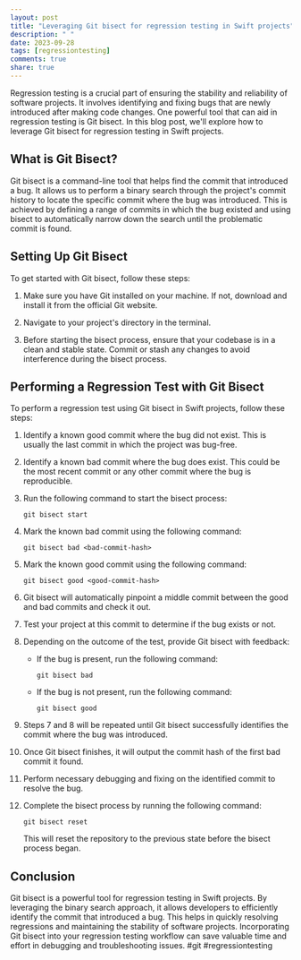 ```yaml
---
layout: post
title: "Leveraging Git bisect for regression testing in Swift projects"
description: " "
date: 2023-09-28
tags: [regressiontesting]
comments: true
share: true
---
```


Regression testing is a crucial part of ensuring the stability and reliability of software projects. It involves identifying and fixing bugs that are newly introduced after making code changes. One powerful tool that can aid in regression testing is Git bisect. In this blog post, we'll explore how to leverage Git bisect for regression testing in Swift projects.

## What is Git Bisect?

Git bisect is a command-line tool that helps find the commit that introduced a bug. It allows us to perform a binary search through the project's commit history to locate the specific commit where the bug was introduced. This is achieved by defining a range of commits in which the bug existed and using bisect to automatically narrow down the search until the problematic commit is found.

## Setting Up Git Bisect

To get started with Git bisect, follow these steps:

1. Make sure you have Git installed on your machine. If not, download and install it from the official Git website.

2. Navigate to your project's directory in the terminal.

3. Before starting the bisect process, ensure that your codebase is in a clean and stable state. Commit or stash any changes to avoid interference during the bisect process.

## Performing a Regression Test with Git Bisect

To perform a regression test using Git bisect in Swift projects, follow these steps:

1. Identify a known good commit where the bug did not exist. This is usually the last commit in which the project was bug-free.

2. Identify a known bad commit where the bug does exist. This could be the most recent commit or any other commit where the bug is reproducible.

3. Run the following command to start the bisect process:

   ```
   git bisect start
   ```

4. Mark the known bad commit using the following command:

   ```
   git bisect bad <bad-commit-hash>
   ```

5. Mark the known good commit using the following command:

   ```
   git bisect good <good-commit-hash>
   ```

6. Git bisect will automatically pinpoint a middle commit between the good and bad commits and check it out.

7. Test your project at this commit to determine if the bug exists or not.

8. Depending on the outcome of the test, provide Git bisect with feedback:

   - If the bug is present, run the following command:

     ```
     git bisect bad
     ```

   - If the bug is not present, run the following command:

     ```
     git bisect good
     ```

9. Steps 7 and 8 will be repeated until Git bisect successfully identifies the commit where the bug was introduced.

10. Once Git bisect finishes, it will output the commit hash of the first bad commit it found.

11. Perform necessary debugging and fixing on the identified commit to resolve the bug.

12. Complete the bisect process by running the following command:

    ```
    git bisect reset
    ```

    This will reset the repository to the previous state before the bisect process began.

## Conclusion

Git bisect is a powerful tool for regression testing in Swift projects. By leveraging the binary search approach, it allows developers to efficiently identify the commit that introduced a bug. This helps in quickly resolving regressions and maintaining the stability of software projects. Incorporating Git bisect into your regression testing workflow can save valuable time and effort in debugging and troubleshooting issues. #git #regressiontesting